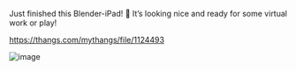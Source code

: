 Just finished this Blender-iPad! 📱 It’s looking nice and ready for some virtual work or play!

https://thangs.com/mythangs/file/1124493

![image](https://github.com/user-attachments/assets/7c91ad65-172b-4cec-9a8f-176b995b6360)
